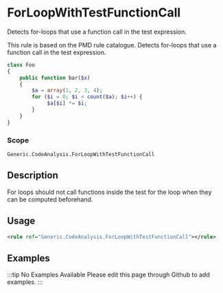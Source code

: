 # ForLoopWithTestFunctionCall

Detects for-loops that use a function call in the test expression.

This rule is based on the PMD rule catalogue. Detects for-loops that use a
function call in the test expression.

```php
class Foo
{
    public function bar($x)
    {
        $a = array(1, 2, 3, 4);
        for ($i = 0; $i < count($a); $i++) {
             $a[$i] *= $i;
        }
    }
}
```

### Scope

`Generic.CodeAnalysis.ForLoopWithTestFunctionCall`

## Description

For loops should not call functions inside the test for the loop when they can be computed beforehand.

## Usage

```xml
<rule ref="Generic.CodeAnalysis.ForLoopWithTestFunctionCall"></rule>
```

## Examples

:::tip No Examples Available
Please edit this page through Github to add examples.
:::